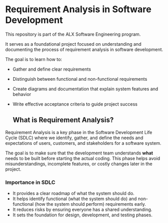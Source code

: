 # Requirement Analysis in Software Development

This repository is part of the ALX Software Engineering program.

It serves as a foundational project focused on understanding and documenting the process of requirement analysis in software development.

The goal is to learn how to:
- Gather and define clear requirements
- Distinguish between functional and non-functional requirements
- Create diagrams and documentation that explain system features and behavior
- Write effective acceptance criteria to guide project success

  ## What is Requirement Analysis?

Requirement Analysis is a key phase in the Software Development Life Cycle (SDLC) where we identify, gather, and define the needs and expectations of users, customers, and stakeholders for a software system. 

The goal is to make sure that the development team understands **what** needs to be built before starting the actual coding. This phase helps avoid misunderstandings, incomplete features, or costly changes later in the project.

### Importance in SDLC
-  It provides a clear roadmap of what the system should do.
-  It helps identify functional (what the system should do) and non-functional (how the system should perform) requirements early.
-  It reduces risks by ensuring everyone has a shared understanding.
-  It sets the foundation for design, development, and testing phases.


